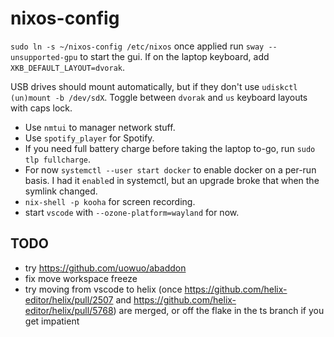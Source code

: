 # nixos-config

`sudo ln -s ~/nixos-config /etc/nixos`
once applied run `sway --unsupported-gpu` to start the gui. If on the laptop keyboard, add `XKB_DEFAULT_LAYOUT=dvorak`.

USB drives should mount automatically, but if they don't use `udiskctl (un)mount -b /dev/sdX`.
Toggle between `dvorak` and `us` keyboard layouts with caps lock.

- Use `nmtui` to manager network stuff.
- Use `spotify_player` for Spotify.
- If you need full battery charge before taking the laptop to-go, run `sudo tlp fullcharge`.
- For now `systemctl --user start docker` to enable docker on a per-run basis. I had it `enable`d in systemctl, but an upgrade broke that when the symlink changed.
- `nix-shell -p kooha` for screen recording.
- start `vscode` with `--ozone-platform=wayland` for now.

## TODO

- try https://github.com/uowuo/abaddon
- fix move workspace freeze
- try moving from vscode to helix (once https://github.com/helix-editor/helix/pull/2507 and https://github.com/helix-editor/helix/pull/5768) are merged, or off the flake in the ts branch if you get impatient
